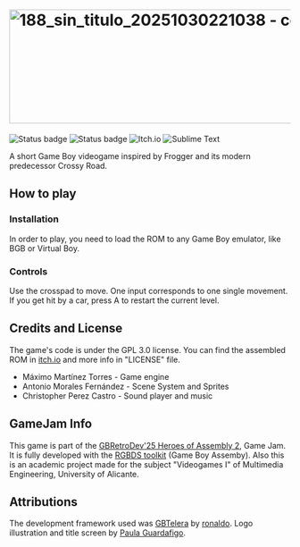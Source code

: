 # <img width="611" height="204" alt="188_sin_titulo_20251030221038 - copia" src="https://github.com/user-attachments/assets/4778e13d-58ee-46b2-a637-c152c741d7b3" />


![Status badge](https://img.shields.io/badge/status-COMPLETED-green)
![Status badge](https://img.shields.io/badge/code%20license-GPL%203.0-blue)
![Itch.io](https://img.shields.io/badge/Itch-%23FF0B34.svg?style=for-the-badge&logo=Itch.io&logoColor=white)
![Sublime Text](https://img.shields.io/badge/sublime_text-%23575757.svg?style=for-the-badge&logo=sublime-text&logoColor=important)

A short Game Boy videogame inspired by Frogger and its modern predecessor Crossy Road.

## How to play
### Installation
In order to play, you need to load the ROM to any Game Boy emulator, like BGB or Virtual Boy.
### Controls
Use the crosspad to move. One input corresponds to one single movement. If you get hit by a car, press A to restart the current level.



## Credits and License

The game's code is under the GPL 3.0 license. You can find the assembled ROM in [itch.io](https://issolabs.itch.io/duck-crossing) and more info in "LICENSE" file.

- Máximo Martínez Torres - Game engine
- Antonio Morales Fernández - Scene System and Sprites
- Christopher Perez Castro - Sound player and music

## GameJam Info

This game is part of the [GBRetroDev'25 Heroes of Assembly 2](https://itch.io/jam/gbretrodev25), Game Jam. It is fully developed with the [RGBDS toolkit](https://rgbds.gbdev.io/) (Game Boy Assemby).
Also this is an academic project made for the subject "Videogames I" of Multimedia Engineering, University of Alicante.

## Attributions

The development framework used was [GBTelera](https://github.com/lronaldo/gbtelera)​ by [ronaldo](https://github.com/lronaldo)​.
Logo illustration and title screen by [Paula Guardafigo](https://bsky.app/profile/cheesequeen0.bsky.social).
